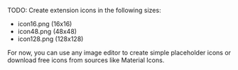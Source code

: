 TODO: Create extension icons in the following sizes:
- icon16.png (16x16)
- icon48.png (48x48)
- icon128.png (128x128)

For now, you can use any image editor to create simple placeholder icons or download free icons from sources like Material Icons.
